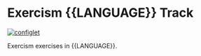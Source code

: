 # Exercism {{LANGUAGE}} Track

[![configlet](https://github.com/exercism/{{TRACK_ID}}/workflows/configlet/badge.svg)](https://github.com/exercism/{{TRACK_ID}}/actions?query=workflow%3Aconfiglet)

Exercism exercises in {{LANGUAGE}}.
